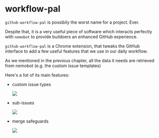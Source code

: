 # workflow-pal

`github-workflow-pal` is possibily the worst name for a project. Ever.

Despite that, it is a very useful piece of software which interacts perfectly with `nemobot` to provide buildoers an enhanced GitHub experience.

`github-workflow-pal` is a Chrome extension, that tweaks the GitHub interface to add a few useful features that we use in our daily workflow.

As we mentioned in the previous chapter, all the data it needs are retrieved from nemobot (e.g. the custom issue templates)

Here's a list of its main features:

- custom issue types

  ![](http://g.recordit.co/IRJR4E2jx5.gif)
   
- sub-issues

  ![](http://g.recordit.co/iOY9QF9wBD.gif)
  
- merge safeguards

  ![](http://g.recordit.co/KY0MMEJZjt.gif)